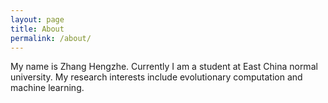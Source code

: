 ```yaml
---
layout: page
title: About
permalink: /about/
---
```


My name is Zhang Hengzhe. Currently I am a student at East China normal university. My research interests include evolutionary computation and machine learning.
